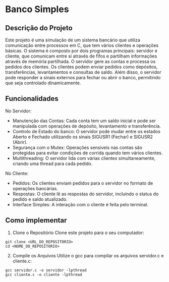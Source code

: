 # Banco Simples

## Descrição do Projeto
Este projeto é uma simulação de um sistema bancário que utiliza comunicação entre processos em C, que tem vários clientes e operações básicas. O sistema é composto por dois programas principais: servidor e cliente, que comunicam entre si através de fifos e partilham informações através de memória partilhada.
O servidor gere as contas e processa os pedidos dos clientes. Os clientes podem enviar pedidos como depósitos, transferências, levantamentos e consultas de saldo.
Além disso, o servidor pode responder a sinais externos para fechar ou abrir o banco, permitindo que seja controlado dinamicamente.

## Funcionalidades
No Servidor:
- Manutenção das Contas: Cada conta tem um saldo inicial e pode ser manipulada com operações de depósito, levantamento e transferência.
- Controlo de Estado do banco: O servidor pode mudar entre os estados Aberto e Fechado utilizando os sinais SIGUSR1 (Fechar) e SIGUSR2 (Abrir).
- Segurança com o Mutex: Operações sensíveis nas contas são protegidas para evitar condições de corrida quando tem vários clientes.
- Multithreading: O servidor lida com várias clientes simultaneamente, criando uma thread para cada pedido.
  
No Cliente:
- Pedidos: Os clientes enviam pedidos para o servidor no formato de operações bancárias.
- Respostas: O cliente lê as respostas do servidor, incluindo o status do pedido e saldo atualizado.
- Interface Simples: A interação com o cliente é feita pelo terminal.

## Como implementar
1. Clone o Repositório
Clone este projeto para o seu computador:
```
git clone <URL_DO_REPOSITORIO>
cd <NOME_DO_REPOSITORIO>
```
2. Compile os Arquivos
Utilize o gcc para compilar os arquivos servidor.c e cliente.c:
```
gcc servidor.c -o servidor -lpthread
gcc cliente.c -o cliente -lpthread
```
